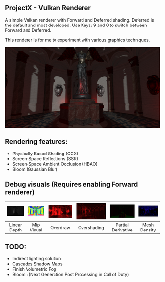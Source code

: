 ## ProjectX - Vulkan Renderer
A simple Vulkan renderer with Forward and Deferred shading.
Deferred is the default and most developed. Use Keys: 9 and 0 to switch between Forward and Deferred.

This renderer is for me to experiment with various graphics techniques.

![Hero Image](showcase/hero.png)

## Rendering features: 
* Physically Based Shading (GGX)
* Screen-Space Reflections (SSR)
* Screen-Space Ambient Occlusion (HBAO)
* Bloom (Gaussian Blur)

## Debug visuals (Requires enabling Forward renderer)

| ![](showcase/linear_depth.png) | ![](showcase/mip_visual.png) | ![](showcase/overdraw.png) | ![](showcase/overshading.png) | ![](showcase/pd.png)  | ![](showcase/mesh_density.png) |
|:-----------------------------:|:----------------------------:|:---------------------------:|:-----------------------------:|:---------------------:| :-----------------------------:|
| Linear Depth                  | Mip Visual                   | Overdraw                    | Overshading                   | Partial Derivative    | Mesh Density                   |

## TODO:
* Indirect lighting solution 
* Cascades Shadow Maps
* Finish Volumetric Fog
* Bloom : (Next Generation Post Processing in Call of Duty)
